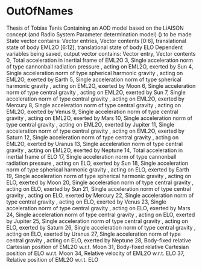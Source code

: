# OutOfNames
Thesis of Tobias Tanis
Containing an AOD model based on the LiAISON concept (and Radio System Parameter determination model)
() to be made
State vector contains: 
Vector entries, Vector contents
[0:6], translational state of body EML2O
[6:12], translational state of body ELO
Dependent variables being saved, output vector contains: 
Vector entry, Vector contents
0, Total acceleration in inertial frame of EML2O
3, Single acceleration norm of type cannonball radiation pressure , acting on EML2O, exerted by Sun
4, Single acceleration norm of type spherical harmonic gravity , acting on EML2O, exerted by Earth
5, Single acceleration norm of type spherical harmonic gravity , acting on EML2O, exerted by Moon
6, Single acceleration norm of type central gravity , acting on EML2O, exerted by Sun
7, Single acceleration norm of type central gravity , acting on EML2O, exerted by Mercury
8, Single acceleration norm of type central gravity , acting on EML2O, exerted by Venus
9, Single acceleration norm of type central gravity , acting on EML2O, exerted by Mars
10, Single acceleration norm of type central gravity , acting on EML2O, exerted by Jupiter
11, Single acceleration norm of type central gravity , acting on EML2O, exerted by Saturn
12, Single acceleration norm of type central gravity , acting on EML2O, exerted by Uranus
13, Single acceleration norm of type central gravity , acting on EML2O, exerted by Neptune
14, Total acceleration in inertial frame of ELO
17, Single acceleration norm of type cannonball radiation pressure , acting on ELO, exerted by Sun
18, Single acceleration norm of type spherical harmonic gravity , acting on ELO, exerted by Earth
19, Single acceleration norm of type spherical harmonic gravity , acting on ELO, exerted by Moon
20, Single acceleration norm of type central gravity , acting on ELO, exerted by Sun
21, Single acceleration norm of type central gravity , acting on ELO, exerted by Mercury
22, Single acceleration norm of type central gravity , acting on ELO, exerted by Venus
23, Single acceleration norm of type central gravity , acting on ELO, exerted by Mars
24, Single acceleration norm of type central gravity , acting on ELO, exerted by Jupiter
25, Single acceleration norm of type central gravity , acting on ELO, exerted by Saturn
26, Single acceleration norm of type central gravity , acting on ELO, exerted by Uranus
27, Single acceleration norm of type central gravity , acting on ELO, exerted by Neptune
28, Body-fixed relative Cartesian position of EML2O w.r.t. Moon
31, Body-fixed relative Cartesian position of ELO w.r.t. Moon
34, Relative velocity of EML2O w.r.t. ELO
37, Relative position of EML2O w.r.t. ELO

